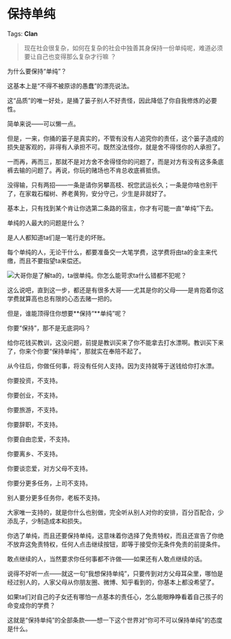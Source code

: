 # 保持单纯

Tags: **Clan**

> 现在社会很复杂，如何在复杂的社会中独善其身保持一份单纯呢，难道必须要让自己也变得那么复杂才行嘛  ？



为什么要保持“单纯”？

这基本上是“不得不被原谅的愚蠢”的漂亮说法。

这“品质”的唯一好处，是捅了篓子别人不好责怪，因此降低了你自我修炼的必要性。

简单来说——可以懒一点。

但是，一来，你捅的篓子是真实的，不管有没有人追究你的责任，这个篓子造成的损失是客观的，非得有人承担不可。既然没法怪你，就是舍不得怪你的人承担了。

一而再，再而三，那就不是对方舍不舍得怪你的问题了，而是对方有没有这多条底裤去输的问题了。再说，你玩的赌场也不肯总收底裤抵债。

没得输，只有两招——一条是请你另攀高枝、祝您武运长久；一条是你啥也别干了，在家栽石榴树、养老黄狗，安分守己，少生是非就好了。

基本上，只有找到某个肯让你选第二条路的宿主，你才有可能一直“单纯”下去。

单纯的人最大的问题是什么？

是人人都知道ta们是一笔行走的坏账。

每个单纯的人，无论干什么，都要准备交一大笔学费，这学费将由ta的金主来代缴，而且不要指望ta来偿还。

![](https://pic2.zhimg.com/50/v2-2455eb051788e67dc08fd2f83a7e3532_720w.jpg?source=1940ef5c)大哥你是了解ta的，ta很单纯。你怎么能苛求ta什么错都不犯呢？

这么说吧，直到这一步，都还是有很多大哥——尤其是你的父母——是肯抱着你这学费就算高也总有限的心态去赌一把的。

但是，谁能顶得住你想要**保持“**单纯”呢？

你要“保持”，那不是无底洞吗？

给你花钱买教训，这没问题，前提是教训买来了你不能拿去打水漂啊。教训买下来了，你来个你要“保持单纯”，那就实在奉陪不起了。

从今往后，你做任何事，将没有任何人支持。因为支持就等于送钱给你打水漂。

你要投资，不支持。

你要创业，不支持。

你要旅游，不支持。

你要辞职，不支持。

你要自由恋爱，不支持。

你要离乡、不支持。

你要谈恋爱，对方父母不支持。

你要分更多任务，上司不支持。

别人要分更多任务你，老板不支持。

大家唯一支持的，就是你什么也别做，完全听从别人对你的安排，百分百配合，少添乱子，少制造成本和损失。

你选了单纯，而且还要保持单纯，这意味着你选择了免责特权，而且还宣告了你绝不放弃这免责特权，任何人点击继续按钮，即等于接受你无条件免责的前提条件。

敢点继续的人，当然要求你任何事都不许做——如果还有人敢点继续的话。

说得不好听一点——就这一句“我想保持单纯”，只要传到对方父母耳朵里，哪怕是经过别人的，人家父母从你朋友圈、微博、知乎看到的，你基本上都没希望了。

如果ta们对自己的子女还有哪怕一点基本的责任心，怎么能眼睁睁看着自己孩子的命变成你的学费？

这就是“保持单纯”的全部条款——想一下这个世界对“你可不可以保持单纯”的态度是什么。



